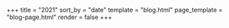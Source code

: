 +++
title = "2021"
sort_by = "date"
template = "blog.html"
page_template = "blog-page.html"
render = false
+++